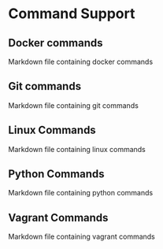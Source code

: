 # Command Support

## Docker commands

Markdown file containing docker commands

## Git commands

Markdown file containing git commands

## Linux Commands

Markdown file containing linux commands

## Python Commands

Markdown file containing python commands

## Vagrant Commands

Markdown file containing vagrant commands
